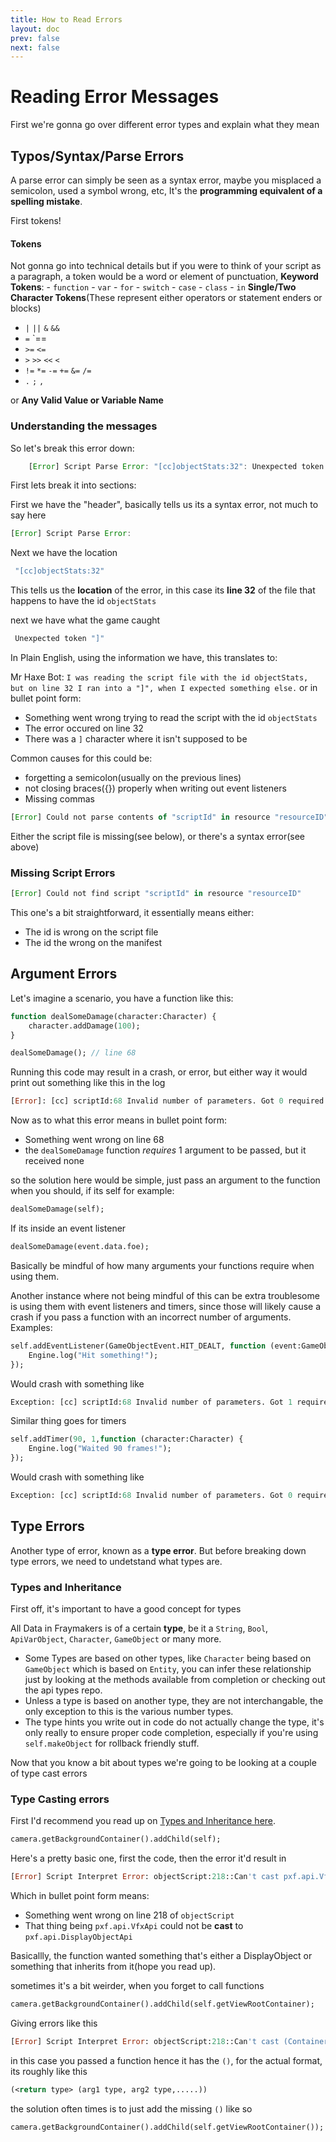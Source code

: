 ```yaml
---
title: How to Read Errors
layout: doc
prev: false
next: false
---
```


# Reading Error Messages 

First we're gonna go over different error types and explain what they mean

## Typos/Syntax/Parse Errors

A parse error can simply be seen as a syntax error, maybe you misplaced a semicolon, used a symbol wrong, etc, It's the **programming equivalent of a spelling mistake**.

First tokens!
#### Tokens
 Not gonna go into technical details but if you were to think of your script as a paragraph, a token would be a word or element of punctuation, 
 **Keyword Tokens**:
	 - `function`
	 - `var`
	 - `for`
	 - `switch`
	 - `case`
	 - `class`
	 -  `in`
**Single/Two Character Tokens**(These represent either operators or statement enders or blocks)
- `|` `||` `&` `&&`
- `=`  `==
-  `>=`  `<=`
- `>` `>>`  `<<` `<`
- `!=` `*=` `-=` `+=`  `&=`  `/=`
- `.` `;` `,`

or **Any Valid Value or Variable Name**

### Understanding the messages
So let's break this error down:
```js
	[Error] Script Parse Error: "[cc]objectStats:32": Unexpected token "]" in "template"
```
First lets break it into sections:

First we have the "header", basically tells us its a syntax error, not much to say here
```js
[Error] Script Parse Error: 
```

Next we have the location
```js
 "[cc]objectStats:32"
```
This tells us the **location** of the error, in this case its **line 32** of the file that happens to have the id `objectStats`

next we have what the game caught
```js
 Unexpected token "]"
```

In Plain English, using the information we have, this translates to:

Mr Haxe Bot: `I was reading the script file with the id objectStats, but on line 32 I ran into a "]", when I expected something else.`
or in bullet point form:
- Something went wrong trying to read the script with the id `objectStats`
- The error occured on line 32
- There was a `]` character where it isn't supposed to be

Common causes for this could be:
- forgetting a semicolon(usually on the previous lines)
- not closing braces({}) properly  when writing out event listeners
- Missing commas


```js
[Error] Could not parse contents of "scriptId" in resource "resourceID"
```
Either the script file is missing(see below), or there's a syntax error(see above)



### Missing Script Errors
```js
[Error] Could not find script "scriptId" in resource "resourceID"
```

This one's a bit straightforward, it essentially means either:
- The id is wrong on the script file
- The id the wrong on the manifest


## Argument Errors

Let's imagine a scenario, you have a function like this:
```haxe
function dealSomeDamage(character:Character) {
	character.addDamage(100);
}

dealSomeDamage(); // line 68
```

Running this code may result in a crash, or error, but either way it would print out something like this in
the log
```haxe
[Error]: [cc] scriptId:68 Invalid number of parameters. Got 0 required 1 for function 'dealSomeDamage'
```
Now as to what this error means in bullet point form:
- Something went wrong on line 68
- the `dealSomeDamage` function *requires* 1 argument to be passed, but it received none

so the solution here would be simple, just pass an argument to the function when you should, if its self for example:

```haxe
dealSomeDamage(self);
```

If its inside an event listener
```haxe
dealSomeDamage(event.data.foe);
```
Basically be mindful of how many arguments your functions require when using them.

Another instance where not being mindful of this can be extra troublesome is using them with event listeners and timers, since those will likely cause a crash if you pass a function with an incorrect number of arguments. Examples:

```haxe
self.addEventListener(GameObjectEvent.HIT_DEALT, function (event:GameObjectEvent, character:Character) {
	Engine.log("Hit something!");
});
```
Would crash with something like
```haxe
Exception: [cc] scriptId:68 Invalid number of parameters. Got 1 required 2 for function.
```

Similar thing goes for timers

```haxe
self.addTimer(90, 1,function (character:Character) {
	Engine.log("Waited 90 frames!");
});
```
Would crash with something like
```haxe
Exception: [cc] scriptId:68 Invalid number of parameters. Got 0 required 1 for function.
```

## Type Errors
Another type of error, known as a **type error**. But before breaking down type errors, we need to undetstand what types are.

### Types and Inheritance

First off, it's important to have a good concept for types


All Data in Fraymakers is of a certain **type**, be it a `String`, `Bool`, `ApiVarObject`, `Character`, `GameObject` or many more.
- Some Types are based on other types, like `Character` being based on `GameObject` which is based on `Entity`, you can infer these relationship just by looking at the methods available from completion or checking out the api types repo.
- Unless a type is based on another type, they are not interchangable, the only exception to this is the various number types.
- The type hints you write out in code do not actually change the type, it's only really to ensure proper code completion, especially if you're using `self.makeObject` for rollback friendly stuff.

Now that you know a bit about types we're going to be looking at a couple of type cast errors


### Type Casting errors
First I'd recommend you read up on [Types and Inheritance here](./Types.md).

```haxe
camera.getBackgroundContainer().addChild(self);
```

Here's a pretty basic one, first the code, then the error it'd result in
```haxe
[Error] Script Interpret Error: objectScript:218::Can't cast pxf.api.VfxApi to pxf.api.DisplayObjectApi (origin: objectscript)
```
Which in bullet point form means:
- Something went wrong on line 218 of `objectScript`
- That thing being  `pxf.api.VfxApi` could not be **cast** to `pxf.api.DisplayObjectApi`

Basicallly, the function wanted something that's either a DisplayObject or something that inherits from it(hope you read up).


sometimes it's a bit weirder, when you forget to call functions
```haxe
camera.getBackgroundContainer().addChild(self.getViewRootContainer);
```
Giving errors like this

```haxe
[Error] Script Interpret Error: objectScript:218::Can't cast (Container ()) to pxf.api.DisplayObjectApi (origin: objectscript)
```
in this case you passed a function hence it has the `()`, for the actual format, its roughly like this
```haxe
(<return type> (arg1 type, arg2 type,.....))

```
the solution often times is to just add the missing `()` like so 
```haxe
camera.getBackgroundContainer().addChild(self.getViewRootContainer());
```